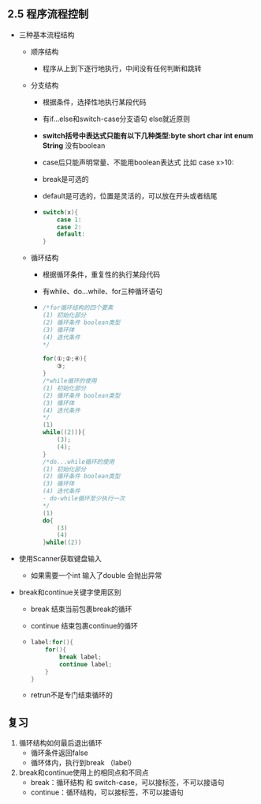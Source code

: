 ## 2.5 程序流程控制

+ 三种基本流程结构

  + 顺序结构

    + 程序从上到下逐行地执行，中间没有任何判断和跳转

  + 分支结构

    + 根据条件，选择性地执行某段代码

    + 有if...else和switch-case分支语句 else就近原则

    + **switch括号中表达式只能有以下几种类型:byte short char int enum String**  没有boolean

    + case后只能声明常量、不能用boolean表达式 比如 case x>10:

    + break是可选的

    + default是可选的，位置是灵活的，可以放在开头或者结尾

    + ```java
      switch(x){
          case 1:
          case 2:
          default:
      }
      ```

  + 循环结构

    + 根据循环条件，重复性的执行某段代码

    + 有while、do...while、for三种循环语句

    + ```java
      /*for循环结构的四个要素 
      (1) 初始化部分
      (2) 循环条件 boolean类型
      (3) 循环体
      (4) 迭代条件
      */
      
      for(①;②;④){
          ③;
      }
      /*while循环的使用
      (1) 初始化部分
      (2) 循环条件 boolean类型
      (3) 循环体
      (4) 迭代条件
      */
      (1)
      while((2))){
          (3);
          (4);
      }
      /*do...while循环的使用
      (1) 初始化部分
      (2) 循环条件 boolean类型
      (3) 循环体
      (4) 迭代条件
      · do-while循环至少执行一次
      */
      (1)
      do{
          (3)
          (4)
      }while((2))
      ```

+ 使用Scanner获取键盘输入

  + 如果需要一个int 输入了double 会抛出异常

+ break和continue关键字使用区别

  + break 结束当前包裹break的循环

  + continue 结束包裹continue的循环

  + ```java
    label:for(){
        for(){
            break label;
            continue label;
        }
    }
    ```

  + retrun不是专门结束循环的

## 复习

1. 循环结构如何最后退出循环
   + 循环条件返回false
   + 循环体内，执行到break （label）
2. break和continue使用上的相同点和不同点
   + break：循环结构 和 switch-case，可以接标签，不可以接语句
   + continue：循环结构，可以接标签，不可以接语句

